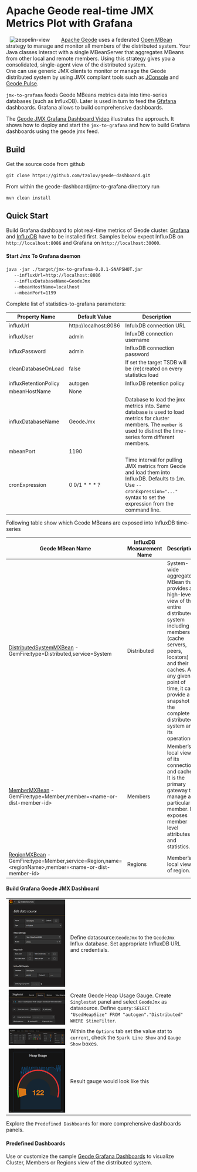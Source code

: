 # Apache Geode real-time JMX Metrics Plot with Grafana

[<img align="left" src="http://img.youtube.com/vi/e2UlWm1w2yY/0.jpg" alt="zeppelin-view" hspace="10" width="130"></img>](https://www.youtube.com/watch?v=e2UlWm1w2yY) [Apache Geode](http://geode.apache.org/) uses a federated [Open MBean](http://docs.oracle.com/cd/E19206-01/816-4178/6madjde4v/index.html) strategy to manage and monitor all members of the distributed system. Your Java classes interact with a single MBeanServer that aggregates MBeans from other local and remote members. Using this strategy gives you a consolidated, single-agent view of the distributed system.					
One can use generic JMX clients to monitor or manage the Geode distributed system by using JMX compliant tools such as [JConsole](https://docs.oracle.com/javase/8/docs/technotes/guides/management/jconsole.html) and [Geode Pulse](http://geode.apache.org/docs/guide/tools_modules/pulse/chapter_overview.html).
  
`jmx-to-grafana` feeds Geode MBeans metrics data into time-series databases (such as InfluxDB). Later is used in turn to 
feed the [Gfafana](http://grafana.org/) dashboards. Grafana allows to build comprehensive dashboards.  

The [Geode JMX Grafana Dashboard Video](https://www.youtube.com/watch?v=e2UlWm1w2yY) illustrates the approach. It shows how to deploy and start the `jmx-to-grafana` 
and how to build Grafana dashboards using the geode jmx feed. 


## Build
Get the source code from github
```
git clone https://github.com/tzolov/geode-dashboard.git
```

From within the geode-dashboard/jmx-to-grafana directory run
```
mvn clean install
```

## Quick Start
Build Grafana dashboard to plot real-time metrics of Geode cluster. 
[Grafana](http://docs.grafana.org/installation) and [InfluxDB](https://docs.influxdata.com/influxdb/v1.1/introduction/installation) have to be installed first. Samples below expect InfluxDB on `http://localhost:8086` and Grafana on `http://localhost:30000`. 

#### Start Jmx To Grafana daemon

```
java -jar ./target/jmx-to-grafana-0.0.1-SNAPSHOT.jar 
   --influxUrl=http://localhost:8086 
   --influxDatabaseName=GeodeJmx 
   --mbeanHostName=localhost 
   --mbeanPort=1199
```

Complete list of statistics-to-grafana parameters:

| Property Name | Default Value | Description |
| ------------- | ------------- | ------------ |
| influxUrl | http://localhost:8086 | InfulxDB connection URL |
| influxUser | admin | InfuxDB connection username |
| influxPassword | admin | InfluxDB connection password |
| cleanDatabaseOnLoad | false | If set the target TSDB will be (re)created on every statistics load |
| influxRetentionPolicy | autogen | InfluxDB retention policy |
| mbeanHostName | None |  |
| influxDatabaseName | GeodeJmx | Database to load the jmx metrics into. Same database is used to load metrics for cluster members. The `member` is used to distinct the time-series form different members. |
| mbeanPort | 1190 |  |
| cronExpression | 0 0/1 * * * ? | Time interval for pulling JMX metrics from Geode and load them into InfluxDB. Defaults to 1m. Use `--cronExpression="..."` syntax to set the expression from the command line. |

Following table show which Geode MBeans are exposed into InfluxDB time-series

| Geode MBean Name | InfluxDB Measurement Name | Description |
| ------------- | ------------- | ------------ |
| [DistributedSystemMXBean](http://gemfire.docs.pivotal.io/geode/managing/management/list_of_mbeans_full.html#topic_14E3721DD0CF47D7AD8C742DFBE9FB9C__section_4D7A4C82DD974BB5A5E52B34A6D888B4) - GemFire:type=Distributed,service=System | Distributed | System-wide aggregate MBean that provides a high-level view of the entire distributed system including all members (cache servers, peers, locators) and their caches. At any given point of time, it can provide a snapshot of the complete distributed system and its operations. |
| [MemberMXBean](http://gemfire.docs.pivotal.io/geode/managing/management/list_of_mbeans_full.html#topic_48194A5BDF3F40F68E95A114DD702413__section_796A989549304BF7A536A33A913322A4) - GemFire:type=Member,member=\<name-or-dist-member-id\> | Members | Member’s local view of its connection and cache. It is the primary gateway to manage a particular member. It exposes member level attributes and statistics. |
| [RegionMXBean](http://gemfire.docs.pivotal.io/geode/managing/management/list_of_mbeans_full.html#topic_48194A5BDF3F40F68E95A114DD702413__section_577A666924E54352AF69294DC8DEFEBF) - GemFire:type=Member,service=Region,name=\<regionName\>,member=\<name-or-dist-member-id\> | Regions | Member’s local view of region. |


#### Build Grafana Goede JMX Dashboard
|  |  |
| ------------- | ------------ |
| ![GeodeJmx Sourxe Definition](../doc/DefineGeodeJmxSource.png) | Define datasource:`GeodeJmx` to the `GeodeJmx` Influx database. Set appropriate InfluxDB URL and credentials. |
| ![Geode HeapUsage Gauge Metrics](../doc/GeodeHeapUsageGaugeMetrics.png) | Create Geode Heap Usage Gauge. Create `Singlestat` panel and select `GeodeJmx` as datasource. Define query: `SELECT "UsedHeapSize" FROM "autogen"."Distributed" WHERE $timeFilter`. |
| ![Geode HeapUsage Gauge Options](../doc/GeodeHeapUsageGaugeOptions.png) | Within the `Options` tab set the value stat to `current`, check the `Spark Line Show` and `Gauge Show` boxes. |
| ![Geode HeapUsage Gauge](../doc/GeodeHeapUsageGauge.png) | Result gauge would look like this |

Explore the `Predefined Dashboards` for more comprehensive dashboards panels. 

#### Predefined Dashboards
Use or customize the sample [Geode Grafana Dashboards](./src/main/resources/dashboards) to visualize Cluster, Members or Regions view of the distributed system. 